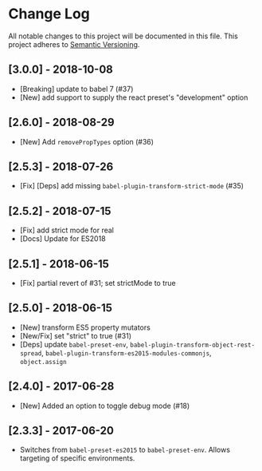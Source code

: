 # Change Log

All notable changes to this project will be documented in this file.
This project adheres to [Semantic Versioning](http://semver.org/).

## [3.0.0] - 2018-10-08
* [Breaking] update to babel 7 (#37)
* [New] add support to supply the react preset's "development" option

## [2.6.0] - 2018-08-29
* [New] Add `removePropTypes` option (#36)

## [2.5.3] - 2018-07-26
* [Fix] [Deps] add missing `babel-plugin-transform-strict-mode` (#35)

## [2.5.2] - 2018-07-15
* [Fix] add strict mode for real
* [Docs] Update for ES2018

## [2.5.1] - 2018-06-15
* [Fix] partial revert of #31; set strictMode to true

## [2.5.0] - 2018-06-15
* [New] transform ES5 property mutators
* [New/Fix] set "strict" to true (#31)
* [Deps] update `babel-preset-env`, `babel-plugin-transform-object-rest-spread`, `babel-plugin-transform-es2015-modules-commonjs`, `object.assign`

## [2.4.0] - 2017-06-28
* [New] Added an option to toggle debug mode (#18)

## [2.3.3] - 2017-06-20

* Switches from `babel-preset-es2015` to `babel-preset-env`.
  Allows targeting of specific environments.
